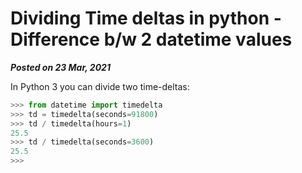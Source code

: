 # Dividing Time deltas in python - Difference b/w 2 datetime values
**_Posted on 23 Mar, 2021_** 

In Python 3 you can divide two time-deltas:

```python
>>> from datetime import timedelta
>>> td = timedelta(seconds=91800)
>>> td / timedelta(hours=1)
25.5
>>> td / timedelta(seconds=3600)
25.5
>>>
```

